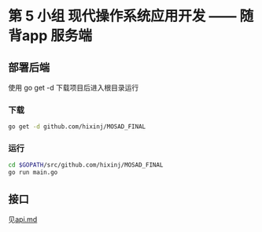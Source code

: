 # 第 5 小组 现代操作系统应用开发 —— 随背app 服务端


## 部署后端

使用 go get -d 下载项目后进入根目录运行

### 下载
```bash
go get -d github.com/hixinj/MOSAD_FINAL
```

### 运行
```bash
cd $GOPATH/src/github.com/hixinj/MOSAD_FINAL
go run main.go
```

## 接口
见[api.md](api/api.md)